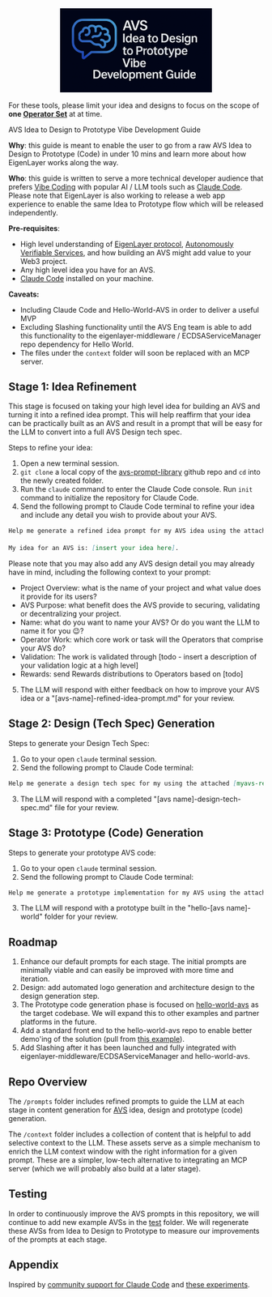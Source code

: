 <div align="center">
<img src="assets/avs-vibe-development-guide.png" width="300" />
</div>

For these tools, please limit your idea and designs to focus on the scope of **one [Operator Set](https://docs.eigenlayer.xyz/eigenlayer/concepts/operator-sets/operator-sets-concept)** at at time.

AVS Idea to Design to Prototype Vibe Development Guide

**Why**: this guide is meant to enable the user to go from a raw AVS Idea to Design to Prototype (Code) in under 10 mins and learn more about how EigenLayer works along the way.

**Who**: this guide is written to serve a more technical developer audience that prefers [Vibe Coding](https://x.com/karpathy/status/1886192184808149383?lang=en) with popular AI / LLM tools such as [Claude Code](https://docs.anthropic.com/en/docs/agents-and-tools/claude-code/overview). Please note that EigenLayer is also working to release a web app experience to enable the same Idea to Prototype flow which will be released independently.

**Pre-requisites**:

* High level understanding of [EigenLayer protocol](https://docs.eigenlayer.xyz/eigenlayer/overview), [Autonomously Verifiable Services](https://docs.eigenlayer.xyz/developers/Concepts/avs-developer-guide), and how building an AVS might add value to your Web3 project.   
* Any high level idea you have for an AVS.  
* [Claude Code](https://docs.anthropic.com/en/docs/agents-and-tools/claude-code/overview) installed on your machine.

**Caveats:**
- Including Claude Code and Hello-World-AVS in order to deliver a useful MVP
- Excluding Slashing functionality until the AVS Eng team is able to add this functionality to the eigenlayer-middleware / ECDSAServiceManager repo dependency for Hello World.
- The files under the `context` folder will soon be replaced with an MCP server.

## Stage 1: Idea Refinement

This stage is focused on taking your high level idea for building an AVS and turning it into a refined idea prompt. This will help reaffirm that your idea can be practically built as an AVS and result in a prompt that will be easy for the LLM to convert into a full AVS Design tech spec.

Steps to refine your idea:

1. Open a new terminal session.  
2. `git clone` a local copy of the [avs-prompt-library](https://github.com/Layr-Labs/avs-prompt-library/blob/master/README.md) github repo and `cd` into the newly created folder.  
3. Run the `claude` command to enter the Claude Code console. Run `init` command to initialize the repository for Claude Code.  
4. Send the following prompt to Claude Code terminal to refine your idea and include any detail you wish to provide about your AVS.

```markdown
Help me generate a refined idea prompt for my AVS idea using the attached prompts/stage1-idea-refinement-prompt.md file for guidance.

My idea for an AVS is: [insert your idea here].
```

Please note that you may also add any AVS design detail you may already have in mind, including the following context to your prompt:

* Project Overview: what is the name of your project and what value does it provide for its users?  
* AVS Purpose: what benefit does the AVS provide to securing, validating or decentralizing your project.  
* Name: what do you want to name your AVS? Or do you want the LLM to name it for you 😉?  
* Operator Work: which core work or task will the Operators that comprise your AVS do?  
* Validation: The work is validated through [todo - insert a description of your validation logic at a high level]  
* Rewards: send Rewards distributions to Operators based on [todo]

5. The LLM will respond with either feedback on how to improve your AVS idea or a "[avs-name]-refined-idea-prompt.md" for your review.

## Stage 2: Design (Tech Spec) Generation

Steps to generate your Design Tech Spec:

1. Go to your open `claude` terminal session.  
2. Send the following prompt to Claude Code terminal:

```markdown
Help me generate a design tech spec for my using the attached [myavs-refined-idea-prompt.md] file and prompts/stage2-design-generation-prompt.md file for guidance.
```

3. The LLM will respond with a completed "[avs name]-design-tech-spec.md" file for your review.

## Stage 3: Prototype (Code) Generation

Steps to generate your prototype AVS code:

1. Go to your open `claude` terminal session.  
2. Send the following prompt to Claude Code terminal:

```markdown
Help me generate a prototype implementation for my AVS using the attached [my-avs]-design-tech-spec.md file and prompts/stage3-prototype-code-generation-prompt.md file for guidance.
```

3. The LLM will respond with a prototype built in the "hello-[avs name]-world" folder for your review.

## Roadmap

1. Enhance our default prompts for each stage. The initial prompts are minimally viable and can easily be improved with more time and iteration.  
2. Design: add automated logo generation and architecture design to the design generation step.  
3. The Prototype code generation phase is focused on [hello-world-avs](https://github.com/Layr-Labs/hello-world-avs) as the target codebase. We will expand this to other examples and partner platforms in the future.  
4. Add a standard front end to the hello-world-avs repo to enable better demo'ing of the solution (pull from [this example](https://x.com/weswfloyd/status/1908267994033353206)).
5. Add Slashing after it has been launched and fully integrated with eigenlayer-middleware/ECDSAServiceManager and hello-world-avs.

## Repo Overview

The `/prompts` folder includes refined prompts to guide the LLM at each stage in content generation for [AVS](https://docs.eigenlayer.xyz/developers/Concepts/avs-developer-guide) idea, design and prototype (code) generation. 

The `/context` folder includes a collection of content that is helpful to add selective context to the LLM. These assets serve as a simple mechanism to enrich the LLM context window with the right information for a given prompt. These are a simpler, low-tech alternative to integrating an MCP server (which we will probably also build at a later stage).

## Testing

In order to continuously improve the AVS prompts in this repository, we will continue to add new example AVSs in the [test](/test/) folder. We will regenerate these AVSs from Idea to Design to Prototype to measure our improvements of the prompts at each stage.

## Appendix

Inspired by [community support for Claude Code](https://x.com/dabit3/status/1909246687329087550) and [these experiments](https://github.com/wesfloyd/avs-context-prompt?tab=readme-ov-file#eigenlayer-avs-idea-to-prototype-pipeline).
